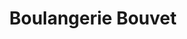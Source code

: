 ---
title: "Boulangerie Bouvet"
url: /saint-germain-sur-ay/boulangerie-bouvet/
shop: boulangerie
---
